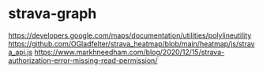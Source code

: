# strava-graph

https://developers.google.com/maps/documentation/utilities/polylineutility
https://github.com/OGladfelter/strava_heatmap/blob/main/heatmap/js/strava_api.js
https://www.markhneedham.com/blog/2020/12/15/strava-authorization-error-missing-read-permission/
